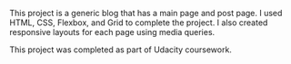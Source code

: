 This project is a generic blog that has a main page and post page. I used HTML, CSS, Flexbox, and Grid to complete the project. I also created responsive layouts for each page using media queries.

This project was completed as part of Udacity coursework.